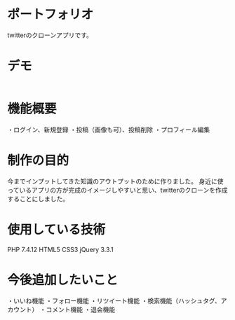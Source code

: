 <h1>ポートフォリオ</h1>
twitterのクローンアプリです。

<h1>デモ</h1>
<img src"https://user-images.githubusercontent.com/78944548/107743683-a9e57600-6d54-11eb-84f5-1c2122e094ec.gif">

<h1>機能概要</h1>
・ログイン、新規登録
・投稿（画像も可）、投稿削除
・プロフィール編集

<h1>制作の目的</h1>
今までインプットしてきた知識のアウトプットのために作りました。
身近に使っているアプリの方が完成のイメージしやすいと思い、twitterのクローンを作成することにしました。

<h1>使用している技術</h1>
PHP 7.4.12
HTML5
CSS3
jQuery 3.3.1

<h1>今後追加したいこと</h1>
・いいね機能
・フォロー機能
・リツイート機能
・検索機能（ハッシュタグ、アカウント）
・コメント機能
・退会機能



